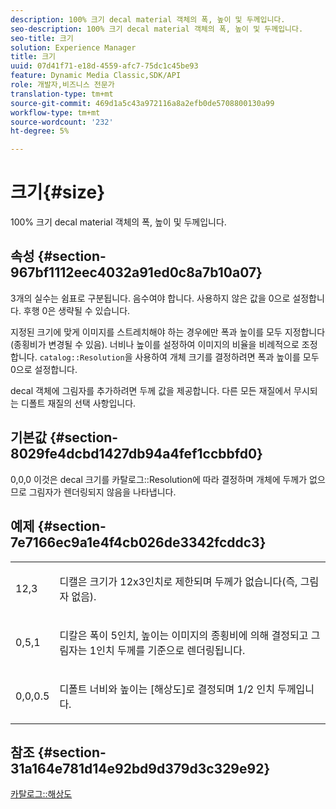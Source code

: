 ```yaml
---
description: 100% 크기 decal material 객체의 폭, 높이 및 두께입니다.
seo-description: 100% 크기 decal material 객체의 폭, 높이 및 두께입니다.
seo-title: 크기
solution: Experience Manager
title: 크기
uuid: 07d41f71-e18d-4559-afc7-75dc1c45be93
feature: Dynamic Media Classic,SDK/API
role: 개발자,비즈니스 전문가
translation-type: tm+mt
source-git-commit: 469d1a5c43a972116a8a2efb0de5708800130a99
workflow-type: tm+mt
source-wordcount: '232'
ht-degree: 5%

---
```



# 크기{#size}

100% 크기 decal material 객체의 폭, 높이 및 두께입니다.

## 속성 {#section-967bf1112eec4032a91ed0c8a7b10a07}

3개의 실수는 쉼표로 구분됩니다. 음수여야 합니다. 사용하지 않은 값을 0으로 설정합니다. 후행 0은 생략될 수 있습니다.

지정된 크기에 맞게 이미지를 스트레치해야 하는 경우에만 폭과 높이를 모두 지정합니다(종횡비가 변경될 수 있음). 너비나 높이를 설정하여 이미지의 비율을 비례적으로 조정합니다. `catalog::Resolution`을 사용하여 개체 크기를 결정하려면 폭과 높이를 모두 0으로 설정합니다.

decal 객체에 그림자를 추가하려면 두께 값을 제공합니다. 다른 모든 재질에서 무시되는 디폴트 재질의 선택 사항입니다.

## 기본값 {#section-8029fe4dcbd1427db94a4fef1ccbbfd0}

0,0,0 이것은 decal 크기를 카탈로그::Resolution에 따라 결정하며 개체에 두께가 없으므로 그림자가 렌더링되지 않음을 나타냅니다.

## 예제 {#section-7e7166ec9a1e4f4cb026de3342fcddc3}

<table id="simpletable_E3503BD975F342C58DDB4C2B56BF0CEE"> 
 <tr class="strow"> 
  <td class="stentry"> <p>12,3 </p></td> 
  <td class="stentry"> <p>디캘은 크기가 12x3인치로 제한되며 두께가 없습니다(즉, 그림자 없음). </p></td> 
 </tr> 
 <tr class="strow"> 
  <td class="stentry"> <p>0,5,1 </p></td> 
  <td class="stentry"> <p>디칼은 폭이 5인치, 높이는 이미지의 종횡비에 의해 결정되고 그림자는 1인치 두께를 기준으로 렌더링됩니다. </p></td> 
 </tr> 
 <tr class="strow"> 
  <td class="stentry"> <p>0,0,0.5 </p></td> 
  <td class="stentry"> <p>디폴트 너비와 높이는 [해상도]로 결정되며 1/2 인치 두께입니다. </p></td> 
 </tr> 
</table>

## 참조 {#section-31a164e781d14e92bd9d379d3c329e92}

[카탈로그::해상도](../../../../../ir-api/material-cat/image-rendering-api-ref/c-ir-material-catalog/c-ir-attributes-reference/r-ir-resolution.md#reference-09fe14e6bfbf4db6b7f4369fffecc806)
